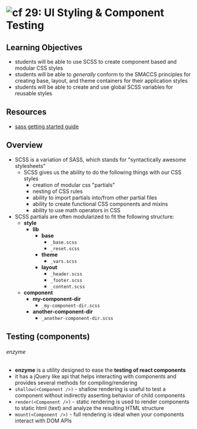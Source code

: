 ![cf](http://i.imgur.com/7v5ASc8.png) 29: UI Styling & Component Testing
===

## Learning Objectives
* students will be able to use SCSS to create component based and modular CSS styles
* students will be able to *generally* conform to the SMACCS principles for creating base, layout, and theme containers for their application styles
* students will be able to create and use global SCSS variables for reusable styles

## Resources
* [sass getting started guide](http://sass-lang.com/guide)

## Overview
* SCSS is a variation of SASS, which stands for "syntactically awesome stylesheets"
  * SCSS gives us the ability to do the following things with our CSS styles
    * creation of modular css "partials"
    * nesting of CSS rules
    * ability to import partials into/from other partial files
    * ability to create functional CSS components and mixins
    * ability to use math operators in CSS
* SCSS partials are often modularized to fit the following structure:
  - **style**
    - **lib**
      - **base**
        - `_base.scss`
        - `_reset.scss`
      - **theme**
        - `_vars.scss`
      - **layout**
        - `_header.scss`
        - `_footer.scss`
        - `_content.scss`
  - **component**
    - **my-component-dir**
      - `_my-component-dir.scss`
    - **another-component-dir**
      - `_another-component-dir.scss`

## Testing (components)
###### enzyme
* **enzyme** is a utility designed to ease the **testing of react components**
* it has a jQuery like api that helps interacting with components and provides several methods for compiling/rendering
* `shallow(<Component />)` - shallow rendering is useful to test a component without indirectly asserting behavior of child components
* `render(<Component />)` - static rendering is used to render components to static html (text) and analyze the resulting HTML structure
* `mount(<Component />)` - full rendering is ideal when your components interact with DOM APIs
